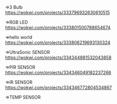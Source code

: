 =>3 Bulb</br>
https://wokwi.com/projects/333796932630610515</br>


=>RGB LED</br>
https://wokwi.com/projects/333801500788654674</br>

=>hello world</br>
https://wokwi.com/projects/333806219693130324</br>

=>UltraSonic SENSOR</br>
https://wokwi.com/projects/334344881532043858</br>

=>PIR SENSOR</br>
https://wokwi.com/projects/334346049182237266</br>

=>IR SENSOR</br>
https://wokwi.com/projects/334346772804534867</br>

=>TEMP SENSOR</br>
</br>
